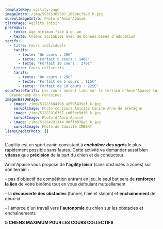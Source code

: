 ```yaml
---
templateKey: agility-page
imageIntro: /img/50316365307_1690ec792d_k.jpg
survolImageIntro: Photo d'Anim'Apaise
titrePage: Agility loisir
prerequis:
  - texte: Âge minimum fixé à un an
  - texte: Chiens sociables avec de bonnes bases d'éducation
tarifs:
  - titre: Cours individuels
    tarifs:
      - texte: "Un cours : 30€"
      - texte: "Forfait 5 cours : 140€"
      - texte: "Forfait 10 cours : 270€"
  - titre: Cours collectifs
    tarifs:
      - texte: "Un cours : 25€"
      - texte: "Forfait de 5 cours : 115€"
      - texte: "Forfait de 10 cours : 225€"
sousTexteTarifs: Les cours auront lieu sur le terrain d'Anim'Apaise sur
  Grandchamp des Fontaines.
imagesBasDePage:
  - image: /img/51283684198_a2595435ef_k.jpg
    survolImage: Photo concours Amicale Canine Anne de Bretagne
  - image: /img/51282816367_c065ee9df0_k.jpg
    survolImage: Photo d'Anim'Apaise
  - image: /img/51284291144_88ffb976a5_k.jpg
    survolImage: Photo de Camille IMBERT
liensCreditPhoto: []
---
```

L'agility est un sport canin consistant à ***enchaîner des agrès*** le plus rapidement possible sans fautes. Cette activité va demander aussi bien **vitesse** que **précision** de la part du chien et du conducteur. 

Anim'Apaise vous propose de **l'agility loisir** (sans obstacles à zones) sur son terrain :

\- pas d'objectif de compétition entrant en jeu, le seul but sera de **renforcer le lien** de votre binôme tout en vous défoulant mutuellement

\- la **découverte des obstacles** (tunnel, haie et slalom) et **enchaînement** de ceux-ci

\- l'amorce d'un travail vers **l'autonomie** du chien sur les obstacles et enchaînements

**5 CHIENS MAXIMUM POUR LES COURS COLLECTIFS**